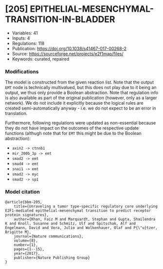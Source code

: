 # \[205\] EPITHELIAL-MESENCHYMAL-TRANSITION-IN-BLADDER

 - Variables: 41
 - Inputs: 4
 - Regulations: 118
 - Publication: https://doi.org/10.1038/s41467-017-00268-2
 - Source: https://sourceforge.net/projects/e2f1map/files/
 - Keywords: curated, repaired


### Modifications

The model is constructed from the given reaction list. Note that the output `EMT` node is technically multivalued, but this does not play due to it being an output, we thus only provide a Boolean abstraction. Note that regulation info is also available as part of the original publication (however, only as a larger network). We do not include it explicitly because the logical rules are created semi-automatically anyway - i.e. we do not expect to be an error in translation.

Furthermore, following regulations were updated as non-essential because they do not have impact on the outcomes of the respective update functions (althugh note that for `EMT` this might be due to the Boolean abstraction):
 - `axin2 -> ctnnb1`
 - `mir_200b_3p -> emt`
 - `smad2 -> emt`
 - `smad4 -> emt`
 - `snai1 -> emt`
 - `smad2 -> myc`
 - `smad2 -> sp1`

### Model citation

```
@article{bbm-205,
	title={Unraveling a tumor type-specific regulatory core underlying E2F1-mediated epithelial-mesenchymal transition to predict receptor protein signatures},
	author={Khan, Faiz M and Marquardt, Stephan and Gupta, Shailendra K and Knoll, Susanne and Schmitz, Ulf and Spitschak, Alf and Engelmann, David and Vera, Julio and Wolkenhauer, Olaf and P{\"u}tzer, Brigitte M},
	journal={Nature communications},
	volume={8},
	number={1},
	pages={1--15},
	year={2017},
	publisher={Nature Publishing Group}
}
```

